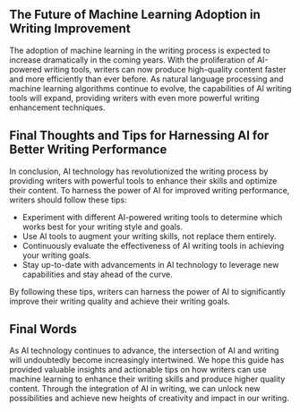 
The Future of Machine Learning Adoption in Writing Improvement
--------------------------------------------------------------

The adoption of machine learning in the writing process is expected to increase dramatically in the coming years. With the proliferation of AI-powered writing tools, writers can now produce high-quality content faster and more efficiently than ever before. As natural language processing and machine learning algorithms continue to evolve, the capabilities of AI writing tools will expand, providing writers with even more powerful writing enhancement techniques.

Final Thoughts and Tips for Harnessing AI for Better Writing Performance
------------------------------------------------------------------------

In conclusion, AI technology has revolutionized the writing process by providing writers with powerful tools to enhance their skills and optimize their content. To harness the power of AI for improved writing performance, writers should follow these tips:

* Experiment with different AI-powered writing tools to determine which works best for your writing style and goals.
* Use AI tools to augment your writing skills, not replace them entirely.
* Continuously evaluate the effectiveness of AI writing tools in achieving your writing goals.
* Stay up-to-date with advancements in AI technology to leverage new capabilities and stay ahead of the curve.

By following these tips, writers can harness the power of AI to significantly improve their writing quality and achieve their writing goals.

Final Words
-----------

As AI technology continues to advance, the intersection of AI and writing will undoubtedly become increasingly intertwined. We hope this guide has provided valuable insights and actionable tips on how writers can use machine learning to enhance their writing skills and produce higher quality content. Through the integration of AI in writing, we can unlock new possibilities and achieve new heights of creativity and impact in our writing.